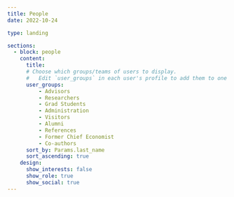 ```yaml
---
title: People
date: 2022-10-24

type: landing

sections:
  - block: people
    content:
      title: 
      # Choose which groups/teams of users to display.
      #   Edit `user_groups` in each user's profile to add them to one or more of these groups.
      user_groups:
          - Advisors
          - Researchers
          - Grad Students
          - Administration
          - Visitors
          - Alumni
          - References
          - Former Chief Economist
          - Co-authors
      sort_by: Params.last_name
      sort_ascending: true
    design:
      show_interests: false
      show_role: true
      show_social: true
---
```


